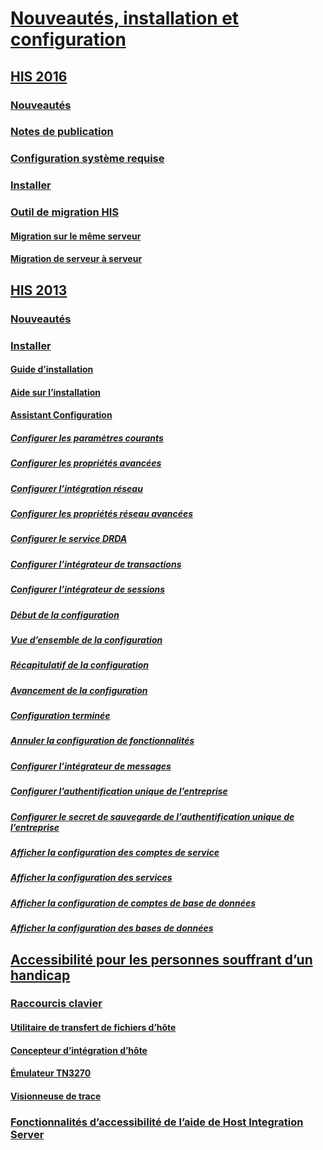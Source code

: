 # [Nouveautés, installation et configuration](host-integration-server-installation-and-configuration.md)
## [HIS 2016](his-2016-what-s-new-release-notes-system-requirements-and-installation.md)
### [Nouveautés](what-s-new-in-his-2016.md)
### [Notes de publication](release-notes.md)
### [Configuration système requise](system-requirements.md)
### [Installer](installing-his-2016.md)
### [Outil de migration HIS](his-migration-tool.md)
#### [Migration sur le même serveur](same-server-migration.md)
#### [Migration de serveur à serveur](server-to-server-migration.md)
## [HIS 2013](his-2013-what-s-new-install-and-configure.md)
### [Nouveautés](what-s-new-in-his-2013.md)
### [Installer](installing-his-2013.md)
#### [Guide d’installation](installation-guide1.md)
#### [Aide sur l’installation](installation-help2.md)
#### [Assistant Configuration](configuration-wizard-help2.md)
##### [Configurer les paramètres courants](configuration-of-common-settings2.md)
##### [Configurer les propriétés avancées](configuration-of-advanced-properties2.md)
##### [Configurer l’intégration réseau](configuration-of-network-integration2.md)
##### [Configurer les propriétés réseau avancées](configuration-of-advanced-network-properties1.md)
##### [Configurer le service DRDA](configuration-of-drda-service.md)
##### [Configurer l’intégrateur de transactions](configuration-of-transaction-integrator1.md)
##### [Configurer l’intégrateur de sessions](configuration-of-session-integrator2.md)
##### [Début de la configuration](configuration-start2.md)
##### [Vue d’ensemble de la configuration](configuration-overview2.md)
##### [Récapitulatif de la configuration](configuration-summary1.md)
##### [Avancement de la configuration](configuration-progress1.md)
##### [Configuration terminée](configuration-completed2.md)
##### [Annuler la configuration de fonctionnalités](unconfiguration-of-features2.md)
##### [Configurer l’intégrateur de messages](configuration-of-message-integrator2.md)
##### [Configurer l’authentification unique de l’entreprise](configuration-of-enterprise-single-sign-on2.md)
##### [Configurer le secret de sauvegarde de l’authentification unique de l’entreprise](configuration-of-enterprise-single-sign-on-backup-secret1.md)
##### [Afficher la configuration des comptes de service](view-configuration-of-service-accounts1.md)
##### [Afficher la configuration des services](view-configuration-of-services2.md)
##### [Afficher la configuration de comptes de base de données](view-configuration-of-database-accounts1.md)
##### [Afficher la configuration des bases de données](view-configuration-of-databases2.md)
## [Accessibilité pour les personnes souffrant d’un handicap](accessibility-for-people-with-disabilities1.md)
### [Raccourcis clavier](keyboard-shortcuts-for-accessibility-of-host-integration-server.md)
#### [Utilitaire de transfert de fichiers d’hôte](host-file-transfer-utility.md)
#### [Concepteur d’intégration d’hôte](host-integration-designer.md)
#### [Émulateur TN3270](tn3270-emulator2.md)
#### [Visionneuse de trace](trace-viewer2.md)
### [Fonctionnalités d’accessibilité de l’aide de Host Integration Server](accessibility-features-of-host-integration-server-help.md)
